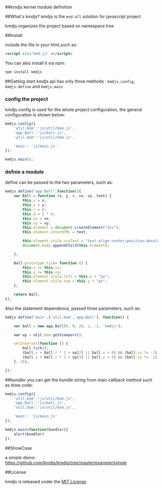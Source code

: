 ##kmdjs
kernel module definition

##What's kmdjs?
kmdjs is the `end-all`  solution for javascript project

kmdjs organizes the project based on namespace tree

##Install

include the file in your html,such as:

```html
<script src="kmd.js" ></script>
```

You can also install it via  npm:

```html
npm install kmdjs
```

##Getting start
kmdjs api has only three methods : `kmdjs.config`, `kmdjs.define` and `kmdjs.main`
### config the project
kmdjs.config is used for the whole project configuration, the general configuration is shown below:

```javascript
kmdjs.config({
    'util.bom':'js/util/bom.js',
    'app.Ball':'js/ball.js',
    'util.dom':'js/util/dom.js',

    'main': 'js/main.js'
});

kmdjs.main();
```

### defnie a module
define can be passed to the two parameters, such as:

```javascript
kmdjs.define("app.Ball",function(){
    var Ball = function (x, y, r, vx, vy, text) {
        this.x = x;
        this.y = y;
        this.r = r;
        this.d = 2 * r;
        this.vx = vx;
        this.vy = vy;
        this.element = document.createElement("div");
        this.element.innerHTML = text;

        this.element.style.cssText = "text-align:center;position:absolute; -moz-border-radius:" + this.d + "px; border-radius: " + this.d + "px; width: " + this.d + "px; height: " + this.d + "px;background-color:green;line-height:" + this.d + "px;color:white;";
        document.body.appendChild(this.element);

    };

    Ball.prototype.tick= function () {
        this.x += this.vx;
        this.y += this.vy;
        this.element.style.left = this.x + "px";
        this.element.style.top = this.y + "px";
    };

    return Ball;
});
```

Also the statement dependence, passed three parameters, such as:

```javascript
kmdjs.define('main',['util.bom','app.Ball'], function() {

    var ball = new app.Ball(0, 0, 28, 1, -2, 'kmdjs');

    var vp = util.bom.getViewport();

    setInterval(function () {
        ball.tick();
        (ball.x + ball.r * 2 > vp[2] || ball.x < 0) && (ball.vx *= -1);
        (ball.y + ball.r * 2 > vp[3] || ball.y < 0) && (ball.vy *= -1);
    }, 15);

});
```

##bundler
you can get the bundle string from main callback method such as blow code:

```javascript
kmdjs.config({
    'util.bom':'js/util/bom.js',
    'app.Ball':'js/ball.js',
    'util.dom':'js/util/dom.js',

    'main': 'js/main.js'
});

kmdjs.main(function(bundler){
    alert(bundler)
});
```   

##ShowCase

a simple demo: https://github.com/kmdjs/kmdjs/tree/master/example/simple


##License

kmdjs is released under the [MIT License](http://opensource.org/licenses/MIT).
